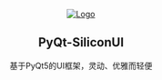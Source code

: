 
<p align="center">  
  
  <a href="#">
    <img src="https://github.com/ChinaIceF/PyQt-SiliconUI/tree/main/assets/readme/silicon_main.png" alt="Logo"  >
  </a>
  
  <h2 align="center">PyQt-SiliconUI</h2>
  <p align="center">基于PyQt5的UI框架，灵动、优雅而轻便</p>
  
</p>   



